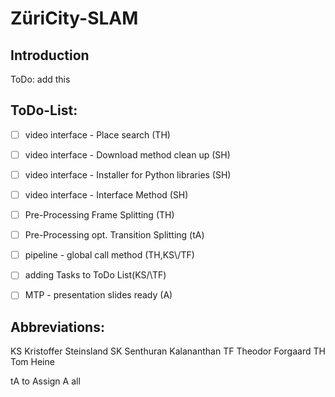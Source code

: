 # ZüriCity-SLAM
## Introduction
ToDo: add this

## ToDo-List:

- [ ] video interface - Place search (TH)
- [ ] video interface - Download method clean up (SH)
- [ ] video interface - Installer for Python libraries (SH)
- [ ] video interface - Interface Method (SH)
- [ ] Pre-Processing Frame Splitting (TH)
- [ ] Pre-Processing opt. Transition Splitting (tA)
- [ ] pipeline - global call method (TH,KS\\/TF)

- [ ] adding Tasks to ToDo List(KS/\\TF)

- [ ] MTP - presentation slides ready (A)

## Abbreviations:
KS Kristoffer Steinsland
SK Senthuran Kalananthan
TF Theodor Forgaard
TH Tom Heine

tA to Assign
A  all
